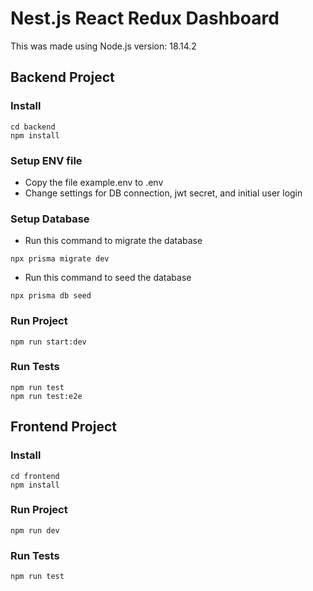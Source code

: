 # Nest.js React Redux Dashboard
This was made using Node.js version: 18.14.2

## Backend Project

### Install
```
cd backend
npm install
```

### Setup ENV file
- Copy the file example.env to .env
- Change settings for DB connection, jwt secret, and initial user login

### Setup Database
- Run this command to migrate the database
```
npx prisma migrate dev
```

- Run this command to seed the database
```
npx prisma db seed
```

### Run Project
```
npm run start:dev
```

### Run Tests
```
npm run test
npm run test:e2e
```

## Frontend Project

### Install
```
cd frontend
npm install
```

### Run Project
```
npm run dev
```

### Run Tests
```
npm run test
```